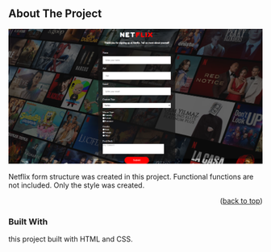 <!-- PROJECT LOGO -->
<br />

<!-- TABLE OF CONTENTS -->

<!-- ABOUT THE PROJECT -->

## About The Project

<img src="./netflix.png" alt="">

Netflix form structure was created in this project. Functional functions are not included. Only the style was created.

<p align="right">(<a href="#top">back to top</a>)</p>

### Built With

this project built with HTML and CSS.
